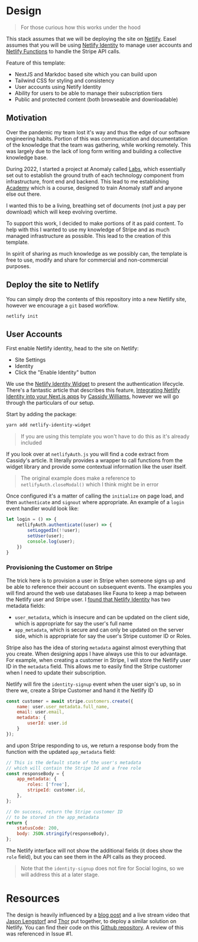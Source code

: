 # Design
> For those curious how this works under the hood

This stack assumes that we will be deploying the site on [Netlify](https://netlify.com). Easel assumes that you will be using [Netlify Identity](https://docs.netlify.com/visitor-access/identity/) to manage user accounts and [Netlify Functions](https://docs.netlify.com/functions/overview/) to handle the Stripe API calls.

Feature of this template:
- NextJS and Markdoc based site which you can build upon
- Tailwind CSS for styling and consistency
- User accounts using Netify Identity
- Ability for users to be able to manage their subscription tiers
- Public and protected content (both browseable and downloadable)

## Motivation

Over the pandemic my team lost it's way and thus the edge of our software engineering habits. Portion of this was communication and documentation of the knowledge that the team was gathering, while working remotely. This was largely due to the lack of long form writing and building a collective knowledge base.

During 2022, I started a project at Anomaly called [Labs](https://github.com/anomlay/labs), which essentially set out to establish the ground truth of each technology component from infrastructure, front end and backend. This lead to me establishing [Academy](https://anomaly.academy) which is a course, designed to train Anomaly staff and anyone else out there.

I wanted this to be a living, breathing set of documents (not just a pay per download) which will keep evolving overtime.

To support this work, I decided to make portions of it as paid content. To help with this I wanted to use my knowledge of Stripe and as much managed infrastructure as possible. This lead to the creation of this template.

In spirit of sharing as much knowledge as we possibly can, the template is free to use, modify and share for commercial and non-commercial purposes.


## Deploy the site to Netlify

You can simply drop the contents of this repository into a new Netlify site, however we encourage a `git` based workflow.

`netlify init`

## User Accounts

First enable Netlify identity, head to the site on Netlify:
- Site Settings
- Identity
- Click the "Enable Identity" button

We use the [Netlify Identity Widget](https://github.com/netlify/netlify-identity-widget) to present the authentication lifecycle. There's a fantastic article that describes this feature, [Integrating Netlify Identity into your Next.js apps](https://www.netlify.com/blog/2020/07/15/integrating-netlify-identity-into-your-next.js-apps/) by [Cassidy Williams](https://twitter.com/cassidoo), however we will go through the particulars of our setup.

Start by adding the package:
```sh
yarn add netlify-identity-widget
```
> If you are using this template you won't have to do this as it's already included

If you look over at `netlifyAuth.js` you will find a code extract from Cassidy's article. It literally provides a wrapper to call functions from the widget library and provide some contextual information like the user itself.

> The original example does make a reference to `netlifyAuth.closeModal()` which I think might be in error

Once configured it's a matter of calling the `initialize` on page load, and then `authenticate` and `signout` where appropriate. An example of a `login` event handler would look like:

```js
let login = () => {
    netlifyAuth.authenticate((user) => {
        setLoggedIn(!!user);
        setUser(user);
        console.log(user);
    })
}
```
### Provisioning the Customer on Stripe

The trick here is to provision a user in Stripe when someone signs up and be able to reference their account on subsequent events. The examples you will find around the web use databases like Fauna to keep a map between the Netlify user and Stripe user. I [found that Netlify Identity](https://github.com/netlify/identity-update-user-data) has two metadata fields:

- `user_metadata`, which is insecure and can be updated on the client side, which is appropriate for say the user's full name
- `app_metadata`, which is secure and can only be updated on the server side, which is appropriate for say the user's Stripe customer ID or Roles.

Stripe also has the idea of storing `metadata` against almost everything that you create. When designing apps I have always use this to our advantage. For example, when creating a customer in Stripe, I will store the Netlify user ID in the `metadata` field. This allows me to easily find the Stripe customer when I need to update their subscription.

Netlify will fire the `identity-signup` event when the user sign's up, so in there we, create a Stripe Customer and hand it the Netlify ID

```js
const customer = await stripe.customers.create({ 
    name: user.user_metadata.full_name,
    email: user.email,
    metadata: {
        userId: user.id
    }
});
```

and upon Stripe responding to us, we return a response body from the function with the updated `app_metadata` field:

```js
// This is the default state of the user's metadata
// which will contain the Stripe Id and a free role
const responseBody = {
    app_metadata: {
        roles: ['free'],
        stripeId: customer.id,
    },
};

// On success, return the Stripe customer ID
// to be stored in the app_metadata
return {
    statusCode: 200,
    body: JSON.stringify(responseBody),
};
```

The Netlify interface will not show the additional fields (it does show the `role` field), but you can see them in the API calls as they proceed.

> Note that the `identity-signup` does not fire for Social logins, so we will address this at a later stage.

# Resources

The design is heavily influenced by a [blog post](https://www.netlify.com/blog/2020/07/13/manage-subscriptions-and-protect-content-with-stripe/#display-content-based-on-user-roles) and a live stream video that [Jason Lengstorf](https://www.learnwithjason.dev/) and [Thor](https://thorweb.dev) put together, to deploy a similar solution on Netlify. You can find their code on this [Github repository](https://github.com/stripe-samples/netlify-stripe-subscriptions). A review of this was referenced in Issue #1.

